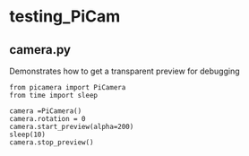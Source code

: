 # testing_PiCam
## camera.py
Demonstrates how to get a transparent preview for debugging
````
from picamera import PiCamera
from time import sleep

camera =PiCamera()
camera.rotation = 0
camera.start_preview(alpha=200)
sleep(10)
camera.stop_preview()
````
